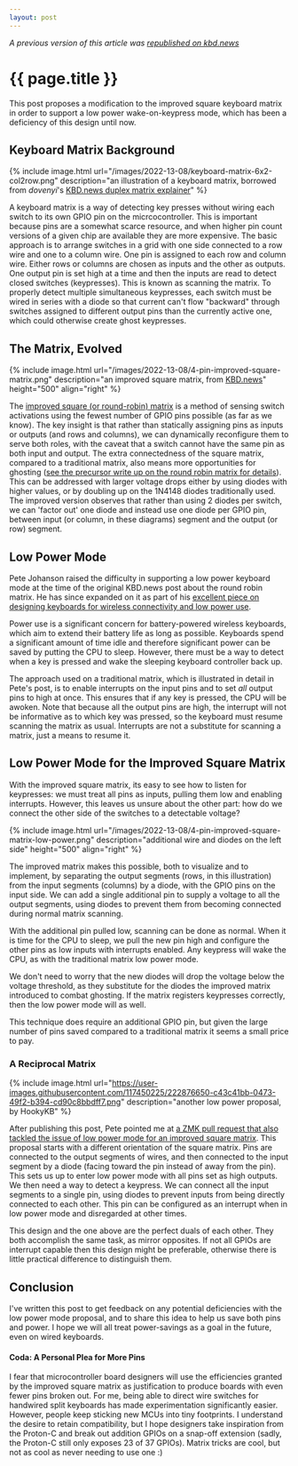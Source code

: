 ```yaml
---
layout: post
---
```

*A previous version of this article was [republished on kbd.news](https://kbd.news/Low-Power-Improved-Square-Matrix-1810.html)*
# {{ page.title }}

<!-- begin_excerpt -->
This post proposes a modification to the improved square keyboard matrix in order to support a low power wake-on-keypress mode, which has been a deficiency of this design until now.
<!-- end_excerpt -->

## Keyboard Matrix Background
{% include image.html url="/images/2022-13-08/keyboard-matrix-6x2-col2row.png" description="an illustration of a keyboard matrix, borrowed from *dovenyi*'s [KBD.news duplex matrix explainer](https://kbd.news/The-Japanese-duplex-matrix-1391.html)" %}

A keyboard matrix is a way of detecting key presses without wiring each switch to its own GPIO pin on the micrcocontroller. This is important because pins are a somewhat scarce resource, and when higher pin count versions of a given chip are available they are more expensive. The basic approach is to arrange switches in a grid with one side connected to a row wire and one to a column wire. One pin is assigned to each row and column wire. Either rows or columns are chosen as inputs and the other as outputs. One output pin is set high at a time and then the inputs are read to detect closed switches (keypresses). This is known as scanning the matrix. To properly detect multiple simultaneous keypresses, each switch must be wired in series with a diode so that current can't flow "backward" through switches assigned to different output pins than the currently active one, which could otherwise create ghost keypresses.

## The Matrix, Evolved
{% include image.html url="/images/2022-13-08/4-pin-improved-square-matrix.png" description="an improved square matrix, from [KBD.news](https://kbd.news/Improved-square-matrix-1415.html)" height="500" align="right" %}

The [improved square (or round-robin) matrix](https://kbd.news/Improved-square-matrix-1415.html) is a method of sensing switch activations using the fewest number of GPIO pins possible (as far as we know). The key insight is that rather than statically assigning pins as inputs or outputs (and rows and columns), we can dynamically reconfigure them to serve both roles, with the caveat that a switch cannot have the same pin as both input and output. The extra connectedness of the square matrix, compared to a traditional matrix, also means more opportunities for ghosting ([see the precursor write up on the round robin matrix for details](https://kbd.news/Square-or-round-robin-matrix-1400.html)). This can be addressed with larger voltage drops either by using diodes with higher values, or by doubling up on the 1N4148 diodes traditionally used. The improved version observes that rather than using 2 diodes per switch, we can 'factor out' one diode and instead use one diode per GPIO pin, between input (or column, in these diagrams) segment and the output (or row) segment.
<br style="clear:right" />

## Low Power Mode
Pete Johanson raised the difficulty in supporting a low power keyboard mode at the time of the original KBD.news post about the round robin matrix. He has since expanded on it as part of his [excellent piece on designing keyboards for wireless connectivity and low power use](https://kbd.news/Designing-for-Wireless-1784.html).

Power use is a significant concern for battery-powered wireless keyboards, which aim to extend their battery life as long as possible. Keyboards spend a significant amount of time idle and therefore significant power can be saved by putting the CPU to sleep. However, there must be a way to detect when a key is pressed and wake the sleeping keyboard controller back up.

The approach used on a traditional matrix, which is illustrated in detail in Pete's post, is to enable interrupts on the input pins and to set _all_ output pins to high at once. This ensures that if any key is pressed, the CPU will be awoken. Note that because all the output pins are high, the interrupt will not be informative as to which key was pressed, so the keyboard must resume scanning the matrix as usual. Interrupts are not a substitute for scanning a matrix, just a means to resume it.

## Low Power Mode for the Improved Square Matrix
With the improved square matrix, its easy to see how to listen for keypresses: we must treat all pins as inputs, pulling them low and enabling interrupts. However, this leaves us unsure about the other part: how do we connect the other side of the switches to a detectable voltage?

{% include image.html url="/images/2022-13-08/4-pin-improved-square-matrix-low-power.png" description="additional wire and diodes on the left side"  height="500" align="right" %}


The improved matrix makes this possible, both to visualize and to implement, by separating the output segments (rows, in this illustration) from the input segments (columns) by a diode, with the GPIO pins on the input side. We can add a single additional pin to supply a voltage to all the output segments, using diodes to prevent them from becoming connected during normal matrix scanning.

With the additional pin pulled low, scanning can be done as normal. When it is time for the CPU to sleep, we pull the new pin high and configure the other pins as low inputs with interrupts enabled. Any keypress will wake the CPU, as with the traditional matrix low power mode.

We don't need to worry that the new diodes will drop the voltage below the voltage threshold, as they substitute for the diodes the improved matrix introduced to combat ghosting. If the matrix registers keypresses correctly, then the low power mode will as well.

This technique does require an additional GPIO pin, but given the large number of pins saved compared to a traditional matrix it seems a small price to pay.

### A Reciprocal Matrix
{% include image.html url="https://user-images.githubusercontent.com/117450225/222876650-c43c41bb-0473-49f2-b394-cd90c8bbdff7.png" description="another low power proposal, by HookyKB" %}

After publishing this post, Pete pointed me at [a ZMK pull request that also tackled the issue of low power mode for an improved square matrix](https://github.com/zmkfirmware/zmk/pull/1694). This proposal starts with a different orientation of the square matrix. Pins are connected to the output segments of wires, and then connected to the input segment by a diode (facing toward the pin instead of away from the pin). This sets us up to enter low power mode with all pins set as high outputs. We then need a way to detect a keypress. We can connect all the input segments to a single pin, using diodes to prevent inputs from being directly connected to each other. This pin can be configured as an interrupt when in low power mode and disregarded at other times.

This design and the one above are the perfect duals of each other. They both accomplish the same task, as mirror opposites. If not all GPIOs are interrupt capable then this design might be preferable, otherwise there is little practical difference to distinguish them.

## Conclusion
I've written this post to get feedback on any potential deficiencies with the low power mode proposal, and to share this idea to help us save both pins and power. I hope we will all treat power-savings as a goal in the future, even on wired keyboards.

#### Coda: A Personal Plea for More Pins
I fear that microcontroller board designers will use the efficiencies granted by the improved square matrix as justification to produce boards with even fewer pins broken out. For me, being able to direct wire switches for handwired split keyboards has made experimentation significantly easier. However, people keep sticking new MCUs into tiny footprints. I understand the desire to retain compatibility, but I hope designers take inspiration from the Proton-C and break out addition GPIOs on a snap-off extension (sadly, the Proton-C still only exposes 23 of 37 GPIOs). Matrix tricks are cool, but not as cool as never needing to use one :)
